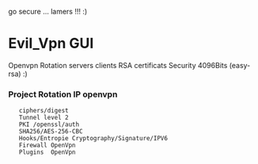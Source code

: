 go secure  ... lamers !!!  :)
# Evil_Vpn GUI
Openvpn Rotation servers clients  RSA certificats Security 4096Bits (easy-rsa) :) 
### Project Rotation IP openvpn 
```
   ciphers/digest
   Tunnel level 2 
   PKI /openssl/auth 
   SHA256/AES-256-CBC
   Hooks/Entropie Cryptography/Signature/IPV6
   Firewall OpenVpn
   Plugins  OpenVpn 


```
